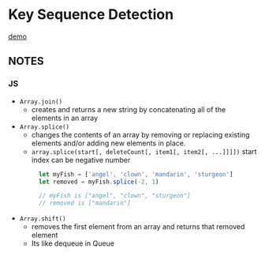 # Key Sequence Detection
[demo](https://zzkzzzz.github.io/JavaScript30-Challenge/12%20-%20Key%20Sequence%20Detection/index.html)

## NOTES

### JS
- `Array.join()` 
  - creates and returns a new string by concatenating all of the elements in an array
- `Array.splice()`
  - changes the contents of an array by removing or replacing existing elements and/or adding new elements in place.
  - `array.splice(start[, deleteCount[, item1[, item2[, ...]]]])`
    start index can be negative number
    ```javascript
      let myFish = ['angel', 'clown', 'mandarin', 'sturgeon']
      let removed = myFish.splice(-2, 1)

      // myFish is ["angel", "clown", "sturgeon"] 
      // removed is ["mandarin"]
    ```
- `Array.shift()`
  - removes the first element from an array and returns that removed element
  - Its like dequeue in Queue
